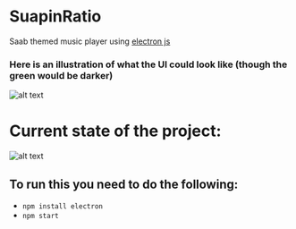 # SuapinRatio
Saab themed music player using [electron js](https://www.electronjs.org/)

### Here is an illustration of what the UI could look like (though the green would be darker)
![alt text](https://media.discordapp.net/attachments/640999047414546452/763468301409583134/unknown.png "SuapinRatio UI illustration")

# Current state of the project:

![alt text](resources/screenshots/nykytila-20-10-08.jpg "Current state of the program")


## To run this you need to do the following:
* `npm install electron`
* `npm start`
